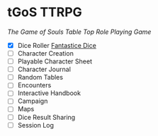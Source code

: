 # tGoS TTRPG
_The Game of Souls Table Top Role Playing Game_

- [X] Dice Roller [Fantastice Dice](https://fantasticdice.games)
- [ ] Character Creation
- [ ] Playable Character Sheet
- [ ] Character Journal
- [ ] Random Tables
- [ ] Encounters
- [ ] Interactive Handbook
- [ ] Campaign
- [ ] Maps
- [ ] Dice Result Sharing
- [ ] Session Log